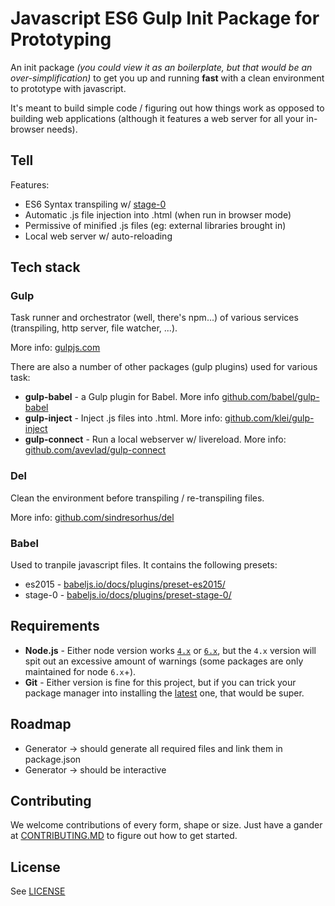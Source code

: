 # Javascript ES6 Gulp Init Package for Prototyping

An init package *(you could view it as an boilerplate, but that would be an over-simplification)* to get you up and running **fast** with a clean environment to prototype with javascript.

It's meant to build simple code / figuring out how things work as opposed to building web applications (although it features a web server for all your in-browser needs).

## Tell

Features:
- ES6 Syntax transpiling w/ [stage-0](https://babeljs.io/docs/plugins/preset-stage-0/)
- Automatic .js file injection into .html (when run in browser mode)
- Permissive of minified .js files (eg: external libraries brought in)
- Local web server w/ auto-reloading

## Tech stack

### Gulp

Task runner and orchestrator (well, there's npm...) of various services (transpiling, http server, file watcher, ...).

More info: [gulpjs.com](http://gulpjs.com/)

There are also a number of other packages (gulp plugins) used for various task:
- **gulp-babel** - a Gulp plugin for Babel. More info [github.com/babel/gulp-babel](https://github.com/babel/gulp-babel)
- **gulp-inject** - Inject .js files into .html. More info: [github.com/klei/gulp-inject](https://github.com/klei/gulp-inject)
- **gulp-connect** - Run a local webserver w/ livereload. More info: [github.com/avevlad/gulp-connect](https://github.com/avevlad/gulp-connect)

### Del

Clean the environment before transpiling / re-transpiling files.

More info: [github.com/sindresorhus/del](https://github.com/sindresorhus/del)

### Babel

Used to tranpile javascript files. It contains the following presets:
- es2015 - [babeljs.io/docs/plugins/preset-es2015/](https://babeljs.io/docs/plugins/preset-es2015/)
- stage-0 - [babeljs.io/docs/plugins/preset-stage-0/](https://babeljs.io/docs/plugins/preset-stage-0/)

## Requirements

- **Node.js** - Either node version works [`4.x`](https://nodejs.org/en/download/) or [`6.x`](https://nodejs.org/en/download/current/), but the `4.x` version will spit out an excessive amount of warnings (some packages are only maintained for node `6.x`+).
- **Git** - Either version is fine for this project, but if you can trick your package manager into installing the [latest](https://git-scm.com/downloads) one, that would be super.

## Roadmap

- Generator -> should generate all required files and link them in package.json
- Generator -> should be interactive

## Contributing

We welcome contributions of every form, shape or size. Just have a gander at [CONTRIBUTING.MD](./CONTRIBUTING.MD) to figure out how to get started.

## License

See [LICENSE](./LICENSE)
